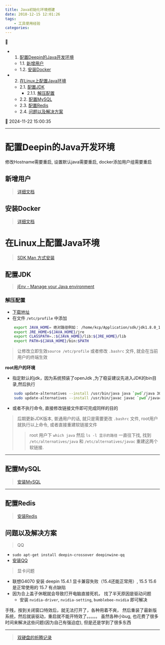 ```yaml
---
title: Java初始化环境搭建
date: 2018-12-15 12:01:26
tags: 
    - 工具使用经验
categories: 
---
```


💠

- 1. [配置Deepin的Java开发环境](#配置deepin的java开发环境)
    - 1.1. [新增用户](#新增用户)
    - 1.2. [安装Docker](#安装docker)
- 2. [在Linux上配置Java环境](#在linux上配置java环境)
    - 2.1. [配置JDK](#配置jdk)
        - 2.1.1. [解压配置](#解压配置)
    - 2.2. [配置MySQL](#配置mysql)
    - 2.3. [配置Redis](#配置redis)
    - 2.4. [问题以及解决方案](#问题以及解决方案)

💠 2024-11-22 15:00:35
****************************************
# 配置Deepin的Java开发环境

修改Hostname需要重启, 设置默认java需要重启, docker添加用户组需要重启
## 新增用户
> [详细文档](/Linux/Base/LinuxBase.md#用户管理)

## 安装Docker
> [详细文档](/Linux/Container/Docker.md#安装与卸载)

# 在Linux上配置Java环境
> [SDK Man 方式安装](/Skills/AppManual.md#sdkman)

## 配置JDK
> [jEnv - Manage your Java environment](https://www.jenv.be/)  

### 解压配置
- [下载地址](http://www.oracle.com/technetwork/java/javase/downloads/index.html)
- 在文件 `/etc/profile` 中添加

```sh
    export JAVA_HOME= 绝对路径例如： /home/kcp/Application/sdk/jdk1.8.0_131
    export JRE_HOME=${JAVA_HOME}/jre
    export CLASSPATH=.:${JAVA_HOME}/lib:${JRE_HOME}/lib
    export PATH=${JAVA_HOME}/bin:$PATH
```
> 让修改立即生效`source /etc/profile` 或者修改 `.bashrc` 文件, 就会在当前用户的终端生效

**root用户的环境**
- 指定默认的jdk，因为系统预装了openJdk ,为了稳妥建议先进入JDK的bin目录,然后执行
```sh
    sudo update-alternatives --install /usr/bin/java java `pwd`/java 300
    sudo update-alternatives --install /usr/bin/javac javac `pwd`/javac 300
```
- 或者不执行命令, 直接修改链接文件即可完成同样的目的
> 后期更新JDK版本, 普通用户的话, 就只是需要更改 `.bashrc` 文件, root用户就执行以上命令, 或者直接重建软链接文件
>> root 用户下 `which java` 然后 `ls -l 显示的路径` 一直往下找, 找到 `/etc/alternatives/java` 和 `/etc/alternatives/javac` 重建这两个软链接.

************************

## 配置MySQL
> [安装MySQL](/Database/MySQL.md#安装)

************************
## 配置Redis
> [安装Redis](/Database/Redis.md#安装和配置)

## 问题以及解决方案
> QQ
- `sudo apt-get install deepin-crossover deepinwine-qq`
- [安装QQ](https://www.findhao.net/easycoding/1748)

> 显卡问题
- 联想G4070 安装 deepin 15.4.1 显卡兼容失败（15.4还能正常用）, 15.5 15.6 是正常使用的 15.7 有点缺陷
- 因为合上盖子休眠就会导致打开电脑直接死机， 找了半天原因是驱动问题
    - 安装 `nvidia-driver`, `nvidia-setting`, `bumblebee-nvidia` 即可解决

手残，按到关闭窗口特效后，就无法打开了，各种用着不爽， 然后重装了最新版系统，然后就装驱动，重启就不能开特效了。。。。。
虽然各种小bug, 也花费了很多时间来解决这些问题(因为自己有强迫症), 但是还是学到了很多东西

********************

> [双硬盘的折腾记录](/MyBlog/2018-3-15-install-deepin.md)
